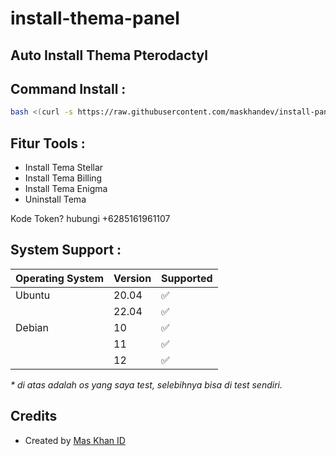 # install-thema-panel



## Auto Install Thema Pterodactyl

## Command Install :

```bash
bash <(curl -s https://raw.githubusercontent.com/maskhandev/install-panel/main/install.sh)
```

## Fitur Tools :

- Install Tema Stellar
- Install Tema Billing
- Install Tema Enigma
- Uninstall Tema

 Kode Token? hubungi +6285161961107

## System Support :

| Operating System | Version | Supported          |
| ---------------- | ------- | ------------------ |
| Ubuntu           | 20.04   | :white_check_mark: |
|                  | 22.04   | :white_check_mark: |
| Debian           | 10      | :white_check_mark: |
|                  | 11      | :white_check_mark: |
|                  | 12      | :white_check_mark: |

_\* di atas adalah os yang saya test, selebihnya bisa di test sendiri._

## Credits 
- Created by [ Mas Khan ID ](https://github.com/maskhanid)
